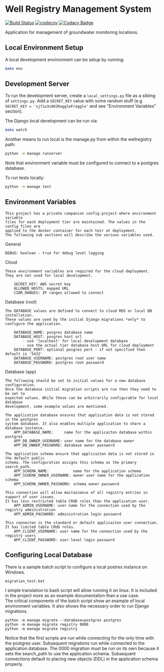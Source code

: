 # Well Registry Management System

[![Build Status](https://travis-ci.org/ACWI-SOGW/well_registry_management.svg?branch=master)](https://travis-ci.org/ACWI-SOGW/well_registry_management)
[![codecov](https://codecov.io/gh/ACWI-SOGW/well_registry_management/branch/master/graph/badge.svg)](https://codecov.io/gh/ACWI-SOGW/well_registry_management)
[![Codacy Badge](https://api.codacy.com/project/badge/Grade/6af41d5963ee48c1bb9f8a83ea338b46)](https://www.codacy.com/gh/ACWI-SOGW/well_registry_management?utm_source=github.com&amp;utm_medium=referral&amp;utm_content=ACWI-SOGW/well_registry_management&amp;utm_campaign=Badge_Grade)


Application for management of groundwater monitoring locations.

## Local Environment Setup
A local development environment can be setup by running:

```bash
make env
```

## Development Server
To run the development server, create a `local_settings.py` file as a sibling of `settings.py`. Add a `SECRET_KEY` value
with some random stuff (e.g `SECRET_KEY = 'sjfio3u903RaggleFraggle'` and see "Environment Variables" section).

The Django local development can be run via:

```bash
make watch
```

Another means to run local is the manage.py from within the wellregistry path:

```bash
python -m manage runserver
```
Note that environment variable must be configured to connect to a postgres database.

To run tests locally:

```bash
python -m manage test
```


## Environment Variables

    This project has a private companion config project where environment variable
    files for each deployment tier are maintained. The values in the config files are
    applied to the docker container for each teir at deployment. 
    The following sub sections will describe the various variables used.

General

    DEBUG: boolean - true for debug level logging

Cloud

    These environment variables are required for the cloud deployment.
    They are not used for local development.

        SECRET_KEY: AWS secret key
        ALLOWED_HOSTS: mapped URL
        CIDR_RANGES: IP ranges allowed to connect

Database (root)

    The DATABASE values are defined to connect to cloud RDS or local DB installation.
    These values are used by the initial Django migrations *only* to configure the application.

        DATABASE_NAME: posgres database name
        DATABASE_HOST: posgres host url 
            - use 'localhost' for local development database
            - use the actual tier database host URL for cloud deployment
        DATABASE_PORT: optional posgres port - if not specified then default is '5432' 
        DATABASE_USERNAME: postgres root user name
        DATABASE_PASSWORD: postgres root password

Database (app)

    The following should be set to initial values for a new database configuration.
    Once the database initial migration scripts are run then they need to be set to 
    expected values. While these can be arbitrarily configurable for local database 
    development, some example values are mentioned.

    The application database ensures that application data is not stored in the postgres 
    system database. It also enables multiple application to share a database instance.
        APP_DATABASE_NAME:     name for the applicaiton database within postgres
        APP_DB_OWNER_USERNAME: user name for the database owner
        APP_DB_OWNER_PASSWORD: database owner password

    The application schema ensure that applicaiton data is not stored in the default public
    schema. The configuration assigns this schema as the primary search_path.
        APP_SCHEMA_NAME:           name for the application schema
        APP_SCHEMA_OWNER_USERNAME: owner user name for the application schema
        APP_SCHEMA_OWNER_PASSWORD: schema owner password

    This connection will allow maitainance of all registry entries in support of user issues.
    It has less restricted table CRUD roles than the application user.
        APP_ADMIN_USERNAME: user name for the connection used by the registry administration
        APP_ADMIN_PASSWORD: administration login password

    This connecton is the standard or default applicaiton user connection.
    It has limited table CRUD roles.
        APP_CLIENT_USERNAME: user name for the connection used by the registry users
        APP_CLIENT_PASSWORD: user level login password

## Configuring Local Database

There is a sample batch script to configure a local postres instance on Windows.

    migration_test.bat

I simple translation to bash script will allow running it on linux.
It is included in the project more as an example documentation than a use case.  
The critical components of the batch script show an example of local environment variables.
It also shows the necessary order to run Django migrations.

    python -m manage migrate --database=postgres postgres
    python -m manage migrate registry 0000
    python -m manage migrate registry

Notice that the first scripts are run while connecting for the only time with the postgres user.
Subsequent migrations run while connected to the application database. The 0000 migration
must be run on its own because it sets the search_path to use the application schema. Subsequent
connections default to placing new objects (DDL) in the application schema properly.
